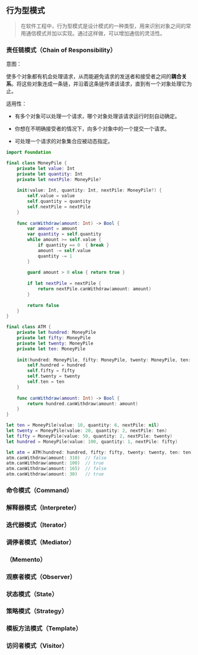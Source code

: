 ## 行为型模式

> 在软件工程中，行为型模式是设计模式的一种类型，用来识别对象之间的常用通信模式并加以实现。通过这样做，可以增加通信的灵活性。



### 责任链模式（Chain of Responsibility）

意图：

使多个对象都有机会处理请求，从而能避免请求的发送者和接受者之间的**耦合关系**。将这些对象连成一条链，并沿着这条链传递该请求，直到有一个对象处理它为止。



适用性：

* 有多个对象可以处理一个请求，哪个对象处理该请求运行时刻自动确定。

* 你想在不明确接受者的情况下，向多个对象中的一个提交一个请求。

* 可处理一个请求的对象集合应被动态指定。

```swift
import Foundation

final class MoneyPile {
    private let value: Int
    private let quantity: Int
    private let nextPile: MoneyPile?
    
    init(value: Int, quantity: Int, nextPile: MoneyPile?) {
        self.value = value
        self.quantity = quantity
        self.nextPile = nextPile
    }
    
    func canWithdraw(amount: Int) -> Bool {
        var amount = amount
        var quantity = self.quantity
        while amount >= self.value {
            if quantity == 0  { break }
            amount -= self.value
            quantity -= 1
        }
        
        guard amount > 0 else { return true }
        
        if let nextPile = nextPile {
            return nextPile.canWithdraw(amount: amount)
        }
        
        return false
    }
}

final class ATM {
    private let hundred: MoneyPile
    private let fifty: MoneyPile
    private let twenty: MoneyPile
    private let ten: MoneyPile
    
    init(hundred: MoneyPile, fifty: MoneyPile, twenty: MoneyPile, ten: MoneyPile) {
        self.hundred = hundred
        self.fifty = fifty
        self.twenty = twenty
        self.ten = ten
    }
    
    func canWithdraw(amount: Int) -> Bool {
        return hundred.canWithdraw(amount: amount)
    }
}

let ten = MoneyPile(value: 10, quantity: 6, nextPile: nil)
let twenty = MoneyPile(value: 20, quantity: 2, nextPile: ten)
let fifty = MoneyPile(value: 50, quantity: 2, nextPile: twenty)
let hundred = MoneyPile(value: 100, quantity: 1, nextPile: fifty)

let atm = ATM(hundred: hundred, fifty: fifty, twenty: twenty, ten: ten)
atm.canWithdraw(amount: 310)  // false
atm.canWithdraw(amount: 100)  // true
atm.canWithdraw(amount: 165)  // false
atm.canWithdraw(amount: 30)   // true
```



### 命令模式（Command）



### 解释器模式（Interpreter）



### 迭代器模式（Iterator）



### 调停者模式（Mediator）

### （Memento）



### 观察者模式（Observer）



### 状态模式（State）



### 策略模式（Strategy）



### 模板方法模式（Template）



### 访问者模式（Visitor）

### 
